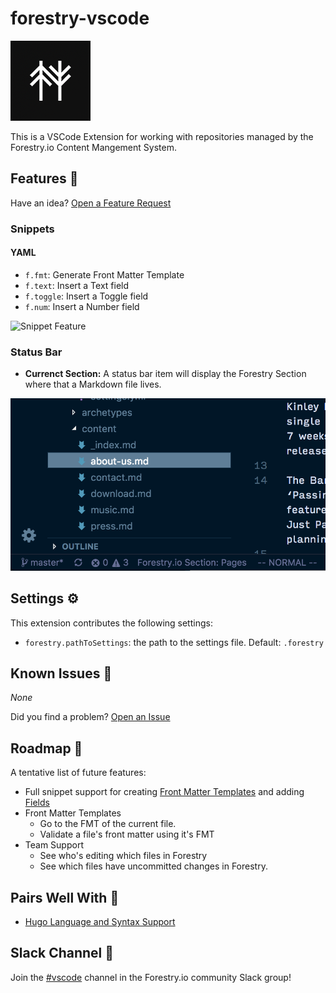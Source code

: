 # forestry-vscode

![Forestry.io](images/forestry-square-neg-128.png)

This is a VSCode Extension for working with repositories managed by the Forestry.io Content Mangement System.

## Features 🚀

Have an idea? [Open a Feature Request](https://github.com/forestryio/forestry-vscode/issues/new?template=feature_request.md)

### Snippets

#### YAML

- `f.fmt`: Generate Front Matter Template
- `f.text`: Insert a Text field
- `f.toggle`: Insert a Toggle field
- `f.num`: Insert a Number field

![Snippet Feature](images/feature-snippet.gif)

### Status Bar

- **Currenct Section:** A status bar item will display the Forestry Section where that a Markdown file lives.

![Snippet Feature](images/feature-section-widget.png)

## Settings ️️⚙️

This extension contributes the following settings:

- `forestry.pathToSettings`: the path to the settings file. Default: `.forestry`

## Known Issues 🐛

_None_

Did you find a problem? [Open an Issue](https://github.com/forestryio/forestry-vscode/issues/new?template=bug_report.md)

## Roadmap 👷‍

A tentative list of future features:

- Full snippet support for creating [Front Matter Templates](https://forestry.io/docs/settings/front-matter-templates/) and adding [Fields](https://forestry.io/docs/settings/fields/)
- Front Matter Templates
  - Go to the FMT of the current file.
  - Validate a file's front matter using it's FMT
- Team Support
  - See who's editing which files in Forestry
  - See which files have uncommitted changes in Forestry.

## Pairs Well With 🍷

- [Hugo Language and Syntax Support](https://marketplace.visualstudio.com/items?itemName=budparr.language-hugo-vscode)

## Slack Channel 💬

Join the [#vscode](https://forestry.io/blog/join-our-slack-community/) channel in the Forestry.io community Slack group!
